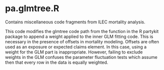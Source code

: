 # pa.glmtree.R
Contains miscellaneous code fragments from ILEC mortality analysis.

This code modifies the glmtree code path from the function in the R partykit package to append a weight applied to the inner GLM fitting code. This is necessary in the presence of offsets in mortality modeling. Offsets are often used as an exposure or expected claims element. In this case, using a weight for the GLM part is inappropriate. However, failing to exclude weights in the GLM confuses the parameter fluctuation tests which assume then that every row in the data is equally weighted.
